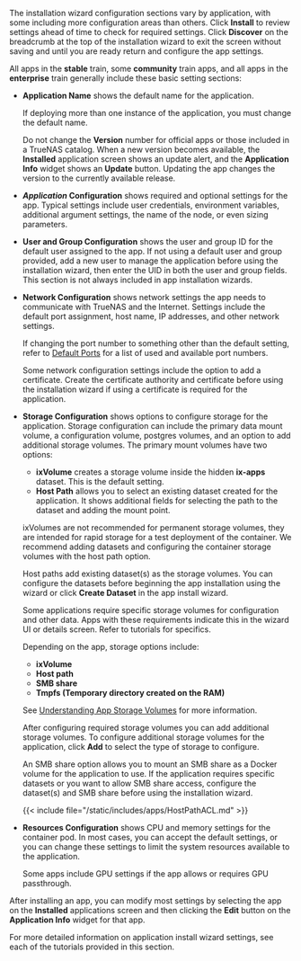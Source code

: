 &NewLine;

The installation wizard configuration sections vary by application, with some including more configuration areas than others.
Click **Install** to review settings ahead of time to check for required settings.
Click **Discover** on the breadcrumb at the top of the installation wizard to exit the screen without saving and until you are ready return and configure the app settings.

All apps in the **stable** train, some **community** train apps, and all apps in the **enterprise** train generally include these basic setting sections:

* **Application Name** shows the default name for the application.

  If deploying more than one instance of the application, you must change the default name.

  Do not change the **Version** number for official apps or those included in a TrueNAS catalog.
  When a new version becomes available, the **Installed** application screen shows an update alert, and the **Application Info** widget shows an **Update** button.
  Updating the app changes the version to the currently available release.

* ***Application* Configuration** shows required and optional settings for the app.
    Typical settings include user credentials, environment variables, additional argument settings, the name of the node, or even sizing parameters.

* **User and Group Configuration** shows the user and group ID for the default user assigned to the app.
  If not using a default user and group provided, add a new user to manage the application before using the installation wizard, then enter the UID in both the user and group fields.
  This section is not always included in app installation wizards.

* **Network Configuration** shows network settings the app needs to communicate with TrueNAS and the Internet.
  Settings include the default port assignment, host name, IP addresses, and other network settings.

  If changing the port number to something other than the default setting, refer to [Default Ports](https://www.truenas.com/docs/references/defaultports/) for a list of used and available port numbers.

  Some network configuration settings include the option to add a certificate. Create the certificate authority and certificate before using the installation wizard if using a certificate is required for the application.

* **Storage Configuration** shows options to configure storage for the application.
  Storage configuration can include the primary data mount volume, a configuration volume, postgres volumes, and an option to add additional storage volumes.
  The primary mount volumes have two options:
  * **ixVolume** creates a storage volume inside the hidden **ix-apps** dataset. This is the default setting.
  * **Host Path** allows you to select an existing dataset created for the application. It shows additional fields for selecting the path to the dataset and adding the mount point.

  ixVolumes are not recommended for permanent storage volumes, they are intended for rapid storage for a test deployment of the container.
  We recommend adding datasets and configuring the container storage volumes with the host path option.

  Host paths add existing dataset(s) as the storage volumes.
  You can configure the datasets before beginning the app installation using the wizard or click **Create Dataset** in the app install wizard.

  Some applications require specific storage volumes for configuration and other data.
  Apps with these requirements indicate this in the wizard UI or details screen.
  Refer to  tutorials for specifics.

  Depending on the app, storage options include:
  * **ixVolume**
  * **Host path**
  * **SMB share**
  * **Tmpfs (Temporary directory created on the RAM)**

  See [Understanding App Storage Volumes](/truenasapps/managingapps/#understanding-app-storage-volumes) for more information.

  After configuring required storage volumes you can add additional storage volumes.
  To configure additional storage volumes for the application, click **Add** to select the type of storage to configure.
  
  An SMB share option allows you to mount an SMB share as a Docker volume for the application to use.
  If the application requires specific datasets or you want to allow SMB share access, configure the dataset(s) and SMB share before using the installation wizard.

  {{< include file="/static/includes/apps/HostPathACL.md" >}}
  
* **Resources Configuration** shows CPU and memory settings for the container pod.
   In most cases, you can accept the default settings, or you can change these settings to limit the system resources available to the application.

   Some apps include GPU settings if the app allows or requires GPU passthrough.

After installing an app, you can modify most settings by selecting the app on the **Installed** applications screen and then clicking the **Edit** button on the **Application Info** widget for that app.

For more detailed information on application install wizard settings, see each of the tutorials provided in this section.
